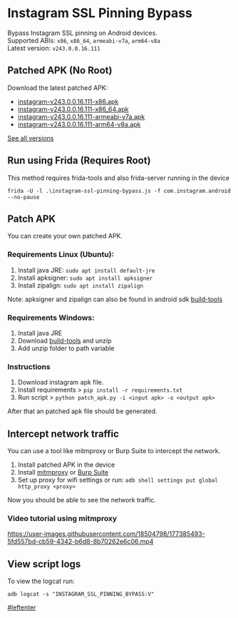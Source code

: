 # Instagram SSL Pinning Bypass

Bypass Instagram SSL pinning on Android devices.  
Supported ABIs: `x86`, `x86_64`, `armeabi-v7a`, `arm64-v8a`  
Latest version: `v243.0.0.16.111`

## Patched APK (No Root)

Download the latest patched APK: 
+ [instagram-v243.0.0.16.111-x86.apk](https://github.com/Eltion/Instagram-SSL-Pinning-Bypass/releases/download/v243.0.0.16.111/instagram-v243.0.0.16.111-x86.apk)
+ [instagram-v243.0.0.16.111-x86_64.apk](https://github.com/Eltion/Instagram-SSL-Pinning-Bypass/releases/download/v243.0.0.16.111/instagram-v243.0.0.16.111-x86_64.apk)
+ [instagram-v243.0.0.16.111-armeabi-v7a.apk](https://github.com/Eltion/Instagram-SSL-Pinning-Bypass/releases/download/v243.0.0.16.111/instagram-v243.0.0.16.111-armeabi-v7a.apk)
+ [instagram-v243.0.0.16.111-arm64-v8a.apk](https://github.com/Eltion/Instagram-SSL-Pinning-Bypass/releases/download/v243.0.0.16.111/instagram-v243.0.0.16.111-arm64-v8a.apk)

[See all versions](https://github.com/Eltion/Instagram-SSL-Pinning-Bypass/releases/)

## Run using Frida (Requires Root)

This method requires frida-tools and also frida-server running in the device
```
frida -U -l .\instagram-ssl-pinning-bypass.js -f com.instagram.android --no-pause
```

## Patch APK

You can create your own patched APK. 


### Requirements Linux (Ubuntu):
1. Install java JRE: `sudo apt install default-jre`
2. Install apksigner: `sudo apt install apksigner`
3. Install zipalign: `sudo apt install zipalign`  

Note: apksigner and zipalign can also be found in android sdk [build-tools](https://dl.google.com/android/repository/build-tools_r30.0.1-linux.zip)

### Requirements Windows:
1. Install java JRE
2. Download [build-tools](https://dl.google.com/android/repository/build-tools_r30.0.1-windows.zip) and unzip
3. Add unzip folder to path variable

### Instructions

1. Download instagram apk file.
2. Install requirements > `pip install -r requirements.txt`
3. Run script > `python patch_apk.py -i <input apk> -o <output apk>`

After that an patched apk file should be generated.

## Intercept network traffic

You can use a tool like mitmproxy or Burp Suite to intercept the network.

1. Install patched APK in the device
2. Install [mitmproxy](https://mitmproxy.org/) or [Burp Suite](https://portswigger.net/burp)
3. Set up proxy for wifi settings or run: `adb shell settings put global http_proxy <proxy>`

Now you should be able to see the network traffic.

### Video tutorial using mitmproxy
https://user-images.githubusercontent.com/18504798/177385493-5fd557bd-cb59-4342-b6d8-8b70262e6c06.mp4


## View script logs
To view the logcat run:
```
adb logcat -s "INSTAGRAM_SSL_PINNING_BYPASS:V"
```

[#leftenter](#leftenter)
